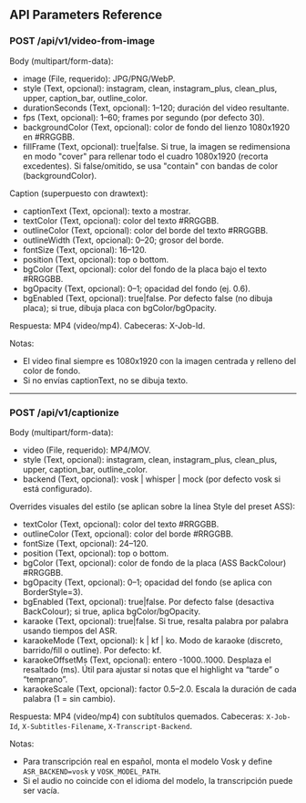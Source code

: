 ## API Parameters Reference

### POST /api/v1/video-from-image

Body (multipart/form-data):

- image (File, requerido): JPG/PNG/WebP.
- style (Text, opcional): instagram, clean, instagram_plus, clean_plus, upper, caption_bar, outline_color.
- durationSeconds (Text, opcional): 1–120; duración del video resultante.
- fps (Text, opcional): 1–60; frames por segundo (por defecto 30).
- backgroundColor (Text, opcional): color de fondo del lienzo 1080x1920 en #RRGGBB.
- fillFrame (Text, opcional): true|false. Si true, la imagen se redimensiona en modo "cover" para rellenar todo el cuadro 1080x1920 (recorta excedentes). Si false/omitido, se usa "contain" con bandas de color (backgroundColor).

Caption (superpuesto con drawtext):

- captionText (Text, opcional): texto a mostrar.
- textColor (Text, opcional): color del texto #RRGGBB.
- outlineColor (Text, opcional): color del borde del texto #RRGGBB.
- outlineWidth (Text, opcional): 0–20; grosor del borde.
- fontSize (Text, opcional): 16–120.
- position (Text, opcional): top o bottom.
- bgColor (Text, opcional): color del fondo de la placa bajo el texto #RRGGBB.
- bgOpacity (Text, opcional): 0–1; opacidad del fondo (ej. 0.6).
- bgEnabled (Text, opcional): true|false. Por defecto false (no dibuja placa); si true, dibuja placa con bgColor/bgOpacity.

Respuesta: MP4 (video/mp4). Cabeceras: X-Job-Id.

Notas:
- El video final siempre es 1080x1920 con la imagen centrada y relleno del color de fondo.
- Si no envías captionText, no se dibuja texto.

---

### POST /api/v1/captionize

Body (multipart/form-data):

- video (File, requerido): MP4/MOV.
- style (Text, opcional): instagram, clean, instagram_plus, clean_plus, upper, caption_bar, outline_color.
- backend (Text, opcional): vosk | whisper | mock (por defecto vosk si está configurado).

Overrides visuales del estilo (se aplican sobre la línea Style del preset ASS):

- textColor (Text, opcional): color del texto #RRGGBB.
- outlineColor (Text, opcional): color del borde #RRGGBB.
- fontSize (Text, opcional): 24–120.
- position (Text, opcional): top o bottom.
- bgColor (Text, opcional): color de fondo de la placa (ASS BackColour) #RRGGBB.
- bgOpacity (Text, opcional): 0–1; opacidad del fondo (se aplica con BorderStyle=3).
- bgEnabled (Text, opcional): true|false. Por defecto false (desactiva BackColour); si true, aplica bgColor/bgOpacity.
- karaoke (Text, opcional): true|false. Si true, resalta palabra por palabra usando tiempos del ASR.
- karaokeMode (Text, opcional): k | kf | ko. Modo de karaoke (discreto, barrido/fill o outline). Por defecto: kf.
 - karaokeOffsetMs (Text, opcional): entero -1000..1000. Desplaza el resaltado (ms). Útil para ajustar si notas que el highlight va “tarde” o “temprano”.
 - karaokeScale (Text, opcional): factor 0.5–2.0. Escala la duración de cada palabra (1 = sin cambio).

Respuesta: MP4 (video/mp4) con subtítulos quemados. Cabeceras: `X-Job-Id`, `X-Subtitles-Filename`, `X-Transcript-Backend`.

Notas:
- Para transcripción real en español, monta el modelo Vosk y define `ASR_BACKEND=vosk` y `VOSK_MODEL_PATH`.
- Si el audio no coincide con el idioma del modelo, la transcripción puede ser vacía.
